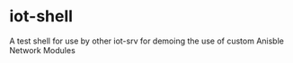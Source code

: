 # iot-shell

A test shell for use by other iot-srv for demoing the use of custom Anisble Network Modules
